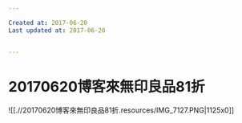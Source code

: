 ```yaml
---

Created at: 2017-06-20
Last updated at: 2017-06-20


---
```


# 20170620博客來無印良品81折


![[.//20170620博客來無印良品81折.resources/IMG_7127.PNG\|1125x0]]

